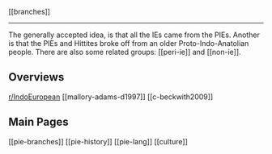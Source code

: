[[branches]]

---

The generally accepted idea, is that all the IEs came from the PIEs. Another is that the PIEs and Hittites broke off from an older Proto-Indo-Anatolian people. There are also some related groups: [[peri-ie]] and [[non-ie]].


## Overviews
[r/IndoEuropean](https://www.reddit.com/r/IndoEuropean)
[[mallory-adams-d1997]]
[[c-beckwith2009]]

## Main Pages
[[pie-branches]]
[[pie-history]]
[[pie-lang]]
[[culture]]

